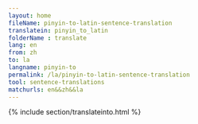 ```yaml
---
layout: home
fileName: pinyin-to-latin-sentence-translation
translatein: pinyin_to_latin
folderName : translate
lang: en
from: zh
to: la
langname: pinyin-to
permalink: /la/pinyin-to-latin-sentence-translation
tool: sentence-translations
matchurls: en&&zh&&la
---
```

{% include section/translateinto.html %}
